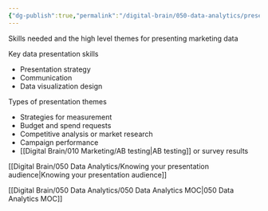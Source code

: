 ```yaml
---
{"dg-publish":true,"permalink":"/digital-brain/050-data-analytics/presenting-marketing-data/"}
---
```


Skills needed and the high level themes for presenting marketing data

Key data presentation skills
- Presentation strategy
- Communication
- Data visualization design

Types of presentation themes
- Strategies for measurement
- Budget and spend requests
- Competitive analysis or market research
- Campaign performance
- [[Digital Brain/010 Marketing/AB testing\|AB testing]] or survey results

[[Digital Brain/050 Data Analytics/Knowing your presentation audience\|Knowing your presentation audience]]

[[Digital Brain/050 Data Analytics/050 Data Analytics MOC\|050 Data Analytics MOC]]